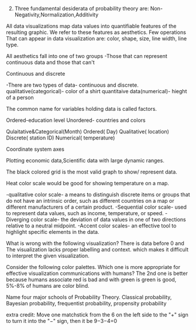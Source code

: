 2. Three fundamental desiderata of probability theory are:
Non-Negativity,Normalization,Additivity

All data visualizations map data values into quantifiable features of the resulting graphic. We refer to these features as aesthetics. Few operations That can appear in data visualization are: color, shape, size, line width, line type.

All aesthetics fall into one of two groups -Those that can represent continuous data and those that can't

Continuous and discrete

-There are two types of data- continuous and discrete. 
qualitative(categorical)- color of a shirt
quantitaive data(numerical)- hieght of a person

The common name for variables holding data is called factors.

Ordered-education level Unordered- countries and colors

Qulaitative&Categorical(Month)
Ordered( Day)
Qualitative( location)
Discrete( station ID)
Numerical( temperature)

Coordinate system axes

Plotting economic data,Scientific data with large dynamic ranges.

The black colored grid is the most valid graph to show/ represent data.

Heat color scale would be good for showing temperature on a map. 

-qualitative color scale- a means to distinguish discrete items or groups that do not have an intrinsic order, such as different countries on a map or different manufacturers of a certain product.
-Sequential color scale- used to represent data values, such as income, temperature, or speed.
-Diverging color scale- the deviation of data values in one of two directions relative to a neutral midpoint.
-Accent color scales- an effective tool to highlight specific elements in the data.

What is wrong with the following visualization?
There is data before 0 and The visualization lacks proper labelling and context. which makes it difficult to interpret the given visualization.

Consider the following color palettes. Which one is more appropriate for effective visualization communications with humans?
The 2nd one is better because humans associate red is bad and with green is green is good, 5%-8% of humans are color blind.

Name four major schools of Probability Theory. Classical probability, Bayesian probability, frequentist probability, propensity probability

extra credit: 
Move one matchstick from the 6 on the left side to the "+" sign to turn it into the "−" sign, then it be 9−3−4=0
